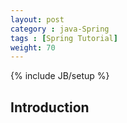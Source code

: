 ```yaml
---
layout: post
category : java-Spring
tags : [Spring Tutorial]
weight: 70
---
```


{% include JB/setup %}

## Introduction

